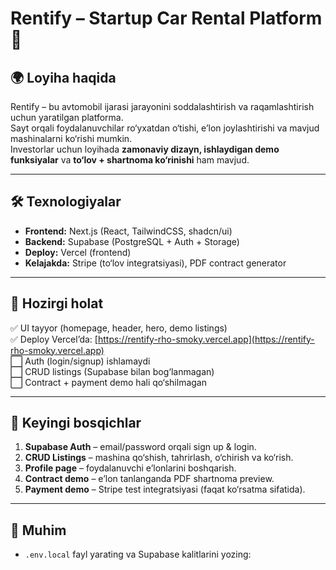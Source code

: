 # Rentify – Startup Car Rental Platform 🚗

## 🌍 Loyiha haqida
Rentify – bu avtomobil ijarasi jarayonini soddalashtirish va raqamlashtirish uchun yaratilgan platforma.  
Sayt orqali foydalanuvchilar ro‘yxatdan o‘tishi, e’lon joylashtirishi va mavjud mashinalarni ko‘rishi mumkin.  
Investorlar uchun loyihada **zamonaviy dizayn, ishlaydigan demo funksiyalar** va **to‘lov + shartnoma ko‘rinishi** ham mavjud.  

---

## 🛠 Texnologiyalar
- **Frontend:** Next.js (React, TailwindCSS, shadcn/ui)  
- **Backend:** Supabase (PostgreSQL + Auth + Storage)  
- **Deploy:** Vercel (frontend)  
- **Kelajakda:** Stripe (to‘lov integratsiyasi), PDF contract generator  

---

## 🚀 Hozirgi holat
✅ UI tayyor (homepage, header, hero, demo listings)  
✅ Deploy Vercel’da: [https://rentify-rho-smoky.vercel.app](https://rentify-rho-smoky.vercel.app)  
⬜ Auth (login/signup) ishlamaydi  
⬜ CRUD listings (Supabase bilan bog‘lanmagan)  
⬜ Contract + payment demo hali qo‘shilmagan  

---

## 📌 Keyingi bosqichlar
1. **Supabase Auth** – email/password orqali sign up & login.  
2. **CRUD Listings** – mashina qo‘shish, tahrirlash, o‘chirish va ko‘rish.  
3. **Profile page** – foydalanuvchi e’lonlarini boshqarish.  
4. **Contract demo** – e’lon tanlanganda PDF shartnoma preview.  
5. **Payment demo** – Stripe test integratsiyasi (faqat ko‘rsatma sifatida).  

---

## 🔑 Muhim
- `.env.local` fayl yarating va Supabase kalitlarini yozing:
